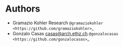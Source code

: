 
# Authors

* Gramazio Kohler Research `@gramaziokohler <https://github.com/gramaziokohler>`_
* Gonzalo Casas <casas@arch.ethz.ch> `@gonzalocasas <https://github.com/gonzalocasas>`_
